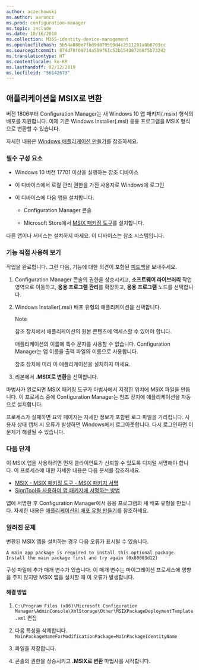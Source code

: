 ```yaml
---
author: aczechowski
ms.author: aaroncz
ms.prod: configuration-manager
ms.topic: include
ms.date: 10/16/2018
ms.collection: M365-identity-device-management
ms.openlocfilehash: 5b54a880e7fbd9d879590d4c2511281a0b8703cc
ms.sourcegitcommit: 874d78f08714a509f61c52b154387268f5b73242
ms.translationtype: HT
ms.contentlocale: ko-KR
ms.lasthandoff: 02/12/2019
ms.locfileid: "56142673"
---
```

## <a name="bkmk_msix"></a> 애플리케이션을 MSIX로 변환
<!--1359029-->

버전 1806부터 Configuration Manager는 새 Windows 10 앱 패키지(.msix) 형식의 배포를 지원합니다. 이제 기존 Windows Installer(.msi) 응용 프로그램을 MSIX 형식으로 변환할 수 있습니다. 

자세한 내용은 [Windows 애플리케이션 만들기](/sccm/apps/get-started/creating-windows-applications#bkmk_general)를 참조하세요.


### <a name="prerequisites"></a>필수 구성 요소

- Windows 10 버전 17701 이상을 실행하는 참조 디바이스  

- 이 디바이스에서 로컬 관리 권한을 가진 사용자로 Windows에 로그인  

- 이 디바이스에 다음 앱을 설치합니다.  

    - Configuration Manager 콘솔  

    - Microsoft Store에서 [MSIX 패키징 도구](https://www.microsoft.com/store/productId/9N5LW3JBCXKF)를 설치합니다.  

다른 앱이나 서비스는 설치하지 마세요. 이 디바이스는 참조 시스템입니다. 


### <a name="try-it-out"></a>기능 직접 사용해 보기

작업을 완료합니다. 그런 다음, 기능에 대한 의견이 포함된 [피드백](/sccm/core/understand/find-help#product-feedback)을 보내주세요.

1. Configuration Manager 콘솔의 권한을 상승시키고, **소프트웨어 라이브러리** 작업 영역으로 이동하고, **응용 프로그램 관리**를 확장하고, **응용 프로그램** 노드를 선택합니다.  

2. Windows Installer(.msi) 배포 유형의 애플리케이션을 선택합니다.  

    > [!Note]  
    > 참조 장치에서 애플리케이션의 원본 콘텐츠에 액세스할 수 있어야 합니다.  
    > 
    > 애플리케이션의 이름에 특수 문자를 사용할 수 없습니다. Configuration Manager는 앱 이름을 출력 파일의 이름으로 사용합니다.  
    > 
    > 참조 장치에 미리 이 애플리케이션을 설치하지 마세요.  

3. 리본에서 **.MSIX로 변환**을 선택합니다.

마법사가 완료되면 MSIX 패키징 도구가 마법사에서 지정한 위치에 MSIX 파일을 만듭니다. 이 프로세스 중에 Configuration Manager는 참조 장치에 애플리케이션을 자동으로 설치합니다.

프로세스가 실패하면 요약 페이지는 자세한 정보가 포함된 로그 파일을 가리킵니다. 사용자 상태 캡처 시 오류가 발생하면 Windows에서 로그아웃합니다. 다시 로그인하면 이 문제가 해결될 수 있습니다.

### <a name="next-steps"></a>다음 단계

이 MSIX 앱을 사용하려면 먼저 클라이언트가 신뢰할 수 있도록 디지털 서명해야 합니다. 이 프로세스에 대한 자세한 내용은 다음 문서를 참조하세요. 
- [MSIX - MSIX 패키징 도구 - MSIX 패키지 서명](https://blogs.msdn.microsoft.com/sgern/2018/09/06/msix-the-msix-packaging-tool-signing-the-msix-package/)
- [SignTool을 사용하여 앱 패키지에 서명하는 방법](https://docs.microsoft.com/windows/desktop/appxpkg/how-to-sign-a-package-using-signtool)

앱에 서명한 후 Configuration Manager에서 응용 프로그램의 새 배포 유형을 만듭니다. 자세한 내용은 [애플리케이션의 배포 유형 만들기](/sccm/apps/deploy-use/create-applications#bkmk_create-dt)를 참조하세요.


### <a name="known-issue"></a>알려진 문제

<!--3212701--> 변환된 MSIX 앱을 설치하는 경우 다음 오류가 표시될 수 있습니다.  
`A main app package is required to install this optional package. Install the main package first and try again (0x80003d12)`  

구성 파일에 추가 매개 변수가 있습니다. 이 매개 변수는 마이그레이션 프로세스에 영향을 주지 않지만 MSIX 앱을 설치할 때 이 오류가 발생합니다. 

#### <a name="workaround"></a>해결 방법
1. `C:\Program Files (x86)\Microsoft Configuration Manager\AdminConsole\XmlStorage\Other\MSIXPackageDeploymentTemplate.xml` 편집  

2. 다음 특성을 삭제합니다. `MainPackageNameForModificationPackage=MainPackageIdentityName`  

3. 파일을 저장합니다.  

4. 콘솔의 권한을 상승시키고 **.MSIX로 변환** 마법사를 시작합니다.  


